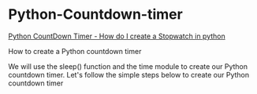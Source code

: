 # Python-Countdown-timer
<a href="https://rrtutors.com/tutorials/how-do-i-create-a-stopwatch-in-python">Python CountDown Timer - How do I create a Stopwatch in python</a>
<p>How to create a Python countdown timer

We will use the sleep() function and the time module to create our Python countdown timer. Let's follow the simple steps below to create our Python countdown timer</p>
